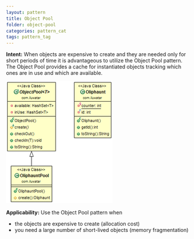 ```yaml
---
layout: pattern
title: Object Pool
folder: object-pool
categories: pattern_cat
tags: pattern_tag
---
```


**Intent:** When objects are expensive to create and they are needed only for
short periods of time it is advantageous to utilize the Object Pool pattern.
The Object Pool provides a cache for instantiated objects tracking which ones
are in use and which are available.

![alt text](./etc/object-pool.png "Object Pool")

**Applicability:** Use the Object Pool pattern when

* the objects are expensive to create (allocation cost)
* you need a large number of short-lived objects (memory fragmentation)